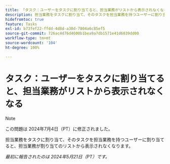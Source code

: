 ```yaml
---
title: 「タスク：ユーザーをタスクに割り当てると、担当業務がリストから表示されなくなる」
description: 担当業務をタスクに割り当て、そのタスクを担当業務を持つユーザーに割り当てると、担当業務が割り当てのリストから表示されなくなります。
hidefromtoc: true
feature: Tasks
exl-id: b73fef22-ffdd-4d8d-a30d-7804a6c85ef5
source-git-commit: 726ac4d76d4600b1bea9a7db1571e41d6039dd00
workflow-type: tm+mt
source-wordcount: '104'
ht-degree: 100%

---
```


# タスク：ユーザーをタスクに割り当てると、担当業務がリストから表示されなくなる

>[!NOTE]
>
>この問題は 2024年7月4日（PT）に修正されました。

担当業務をタスクに割り当て、そのタスクを担当業務を持つユーザーに割り当てると、担当業務が割り当てのリストから表示されなくなります。

_最初に報告されたのは 2024年5月21日（PT）です。_
